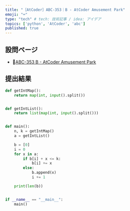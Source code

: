 ```yaml
---
title: "［AtCoder］ABC-353｜B - AtCoder Amusement Park"
emoji: "⌨️"
type: "tech" # tech: 技術記事 / idea: アイデア
topics: ['python', 'AtCoder', 'abc']
published: true
---
```


## 設問ページ

- 🔗[ABC-353 B - AtCoder Amusement Park](https://atcoder.jp/contests/abc353/tasks/abc353_b)

## 提出結果

```python
def getIntMap():
    return map(int, input().split())


def getIntList():
    return list(map(int, input().split()))


def main():
    n, k = getIntMap()
    a = getIntList()

    b = [0]
    i = 0
    for x in a:
        if b[i] + x <= k:
            b[i] += x
        else:
            b.append(x)
            i += 1

    print(len(b))


if __name__ == "__main__":
    main()
```
